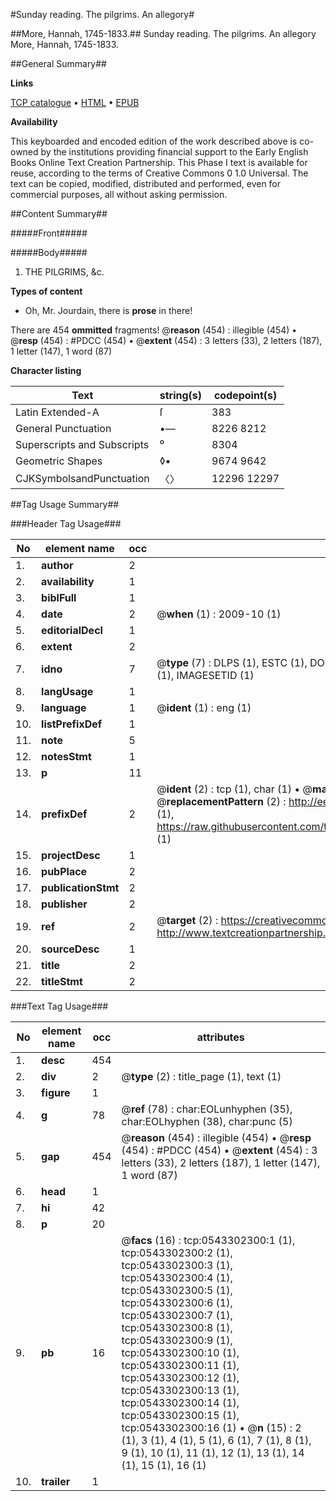 #Sunday reading. The pilgrims. An allegory#

##More, Hannah, 1745-1833.##
Sunday reading. The pilgrims. An allegory
More, Hannah, 1745-1833.

##General Summary##

**Links**

[TCP catalogue](http://www.ota.ox.ac.uk/tcp/)  • 
[HTML](http://tei.it.ox.ac.uk/tcp/Texts-HTML/free/004/004902256.html)  • 
[EPUB](http://tei.it.ox.ac.uk/tcp/Texts-EPUB/free/004/004902256.epub)

**Availability**

This keyboarded and encoded edition of the
	       work described above is co-owned by the institutions
	       providing financial support to the Early English Books
	       Online Text Creation Partnership. This Phase I text is
	       available for reuse, according to the terms of Creative
	       Commons 0 1.0 Universal. The text can be copied,
	       modified, distributed and performed, even for
	       commercial purposes, all without asking permission.


##Content Summary##

#####Front#####

#####Body#####

1. THE PILGRIMS, &c.

**Types of content**

  * Oh, Mr. Jourdain, there is **prose** in there!

There are 454 **ommitted** fragments! 
 @__reason__ (454) : illegible (454)  •  @__resp__ (454) : #PDCC (454)  •  @__extent__ (454) : 3 letters (33), 2 letters (187), 1 letter (147), 1 word (87)

**Character listing**


|Text|string(s)|codepoint(s)|
|---|---|---|
|Latin Extended-A|ſ|383|
|General Punctuation|•—|8226 8212|
|Superscripts             and Subscripts|⁰|8304|
|Geometric Shapes|◊▪|9674 9642|
|CJKSymbolsandPunctuation|〈〉|12296 12297|

##Tag Usage Summary##

###Header Tag Usage###

|No|element name|occ|attributes|
|---|---|---|---|
|1.|__author__|2||
|2.|__availability__|1||
|3.|__biblFull__|1||
|4.|__date__|2| @__when__ (1) : 2009-10 (1)|
|5.|__editorialDecl__|1||
|6.|__extent__|2||
|7.|__idno__|7| @__type__ (7) : DLPS (1), ESTC (1), DOCNO (1), TCP (1), GALEDOCNO (1), CONTENTSET (1), IMAGESETID (1)|
|8.|__langUsage__|1||
|9.|__language__|1| @__ident__ (1) : eng (1)|
|10.|__listPrefixDef__|1||
|11.|__note__|5||
|12.|__notesStmt__|1||
|13.|__p__|11||
|14.|__prefixDef__|2| @__ident__ (2) : tcp (1), char (1)  •  @__matchPattern__ (2) : ([0-9\-]+):([0-9IVX]+) (1), (.+) (1)  •  @__replacementPattern__ (2) : http://eebo.chadwyck.com/downloadtiff?vid=$1&page=$2 (1), https://raw.githubusercontent.com/textcreationpartnership/Texts/master/tcpchars.xml#$1 (1)|
|15.|__projectDesc__|1||
|16.|__pubPlace__|2||
|17.|__publicationStmt__|2||
|18.|__publisher__|2||
|19.|__ref__|2| @__target__ (2) : https://creativecommons.org/publicdomain/zero/1.0/ (1), http://www.textcreationpartnership.org/docs/. (1)|
|20.|__sourceDesc__|1||
|21.|__title__|2||
|22.|__titleStmt__|2||


###Text Tag Usage###

|No|element name|occ|attributes|
|---|---|---|---|
|1.|__desc__|454||
|2.|__div__|2| @__type__ (2) : title_page (1), text (1)|
|3.|__figure__|1||
|4.|__g__|78| @__ref__ (78) : char:EOLunhyphen (35), char:EOLhyphen (38), char:punc (5)|
|5.|__gap__|454| @__reason__ (454) : illegible (454)  •  @__resp__ (454) : #PDCC (454)  •  @__extent__ (454) : 3 letters (33), 2 letters (187), 1 letter (147), 1 word (87)|
|6.|__head__|1||
|7.|__hi__|42||
|8.|__p__|20||
|9.|__pb__|16| @__facs__ (16) : tcp:0543302300:1 (1), tcp:0543302300:2 (1), tcp:0543302300:3 (1), tcp:0543302300:4 (1), tcp:0543302300:5 (1), tcp:0543302300:6 (1), tcp:0543302300:7 (1), tcp:0543302300:8 (1), tcp:0543302300:9 (1), tcp:0543302300:10 (1), tcp:0543302300:11 (1), tcp:0543302300:12 (1), tcp:0543302300:13 (1), tcp:0543302300:14 (1), tcp:0543302300:15 (1), tcp:0543302300:16 (1)  •  @__n__ (15) : 2 (1), 3 (1), 4 (1), 5 (1), 6 (1), 7 (1), 8 (1), 9 (1), 10 (1), 11 (1), 12 (1), 13 (1), 14 (1), 15 (1), 16 (1)|
|10.|__trailer__|1||

